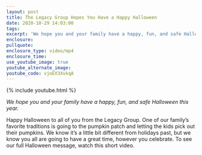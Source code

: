 ```yaml
---
layout: post
title: The Legacy Group Hopes You Have a Happy Halloween
date: 2020-10-29 14:03:00
tags:
excerpt: 'We hope you and your family have a happy, fun, and safe Halloween this year.'
enclosure:
pullquote:
enclosure_type: video/mp4
enclosure_time:
use_youtube_image: true
youtube_alternate_image:
youtube_code: vjoEX3XvkqA
---
```


{% include youtube.html %}

*We hope you and your family have a happy, fun, and safe Halloween this year.*

Happy Halloween to all of you from the Legacy Group. One of our family’s favorite traditions is going to the pumpkin patch and letting the kids pick out their pumpkins. We know it’s a little bit different from holidays past, but we know you all are going to have a great time, however you celebrate. To see our full Halloween message, watch this short video.